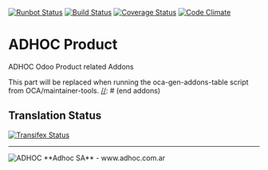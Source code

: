 [![Runbot Status](http://runbot.adhoc.com.ar/runbot/badge/flat/28/9.0.svg)](http://runbot.adhoc.com.ar/runbot/repo/github-com-ingadhoc-product-28)
[![Build Status](https://travis-ci.org/ingadhoc/product.svg?branch=9.0)](https://travis-ci.org/ingadhoc/product)
[![Coverage Status](https://coveralls.io/repos/ingadhoc/product/badge.png?branch=9.0)](https://coveralls.io/r/ingadhoc/product?branch=9.0)
[![Code Climate](https://codeclimate.com/github/ingadhoc/product/badges/gpa.svg)](https://codeclimate.com/github/ingadhoc/product)

# ADHOC Product

ADHOC Odoo Product related Addons

[//]: # (addons)
This part will be replaced when running the oca-gen-addons-table script from OCA/maintainer-tools.
[//]: # (end addons)

Translation Status
------------------
[![Transifex Status](https://www.transifex.com/projects/p/ingadhoc-product-9-0/chart/image_png)](https://www.transifex.com/projects/p/ingadhoc-product-9-0)

----

<img alt="ADHOC" src="http://fotos.subefotos.com/83fed853c1e15a8023b86b2b22d6145bo.png" />
**Adhoc SA** - www.adhoc.com.ar
